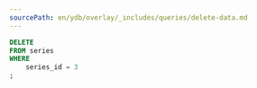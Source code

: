 ```yaml
---
sourcePath: en/ydb/overlay/_includes/queries/delete-data.md
---
```

```sql
DELETE
FROM series
WHERE
    series_id = 3
;
```